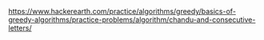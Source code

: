 https://www.hackerearth.com/practice/algorithms/greedy/basics-of-greedy-algorithms/practice-problems/algorithm/chandu-and-consecutive-letters/

